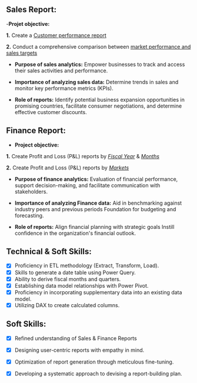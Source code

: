## Sales Report:


-**Projet objective:**

**1.** Create a [Customer performance report](https://github.com/smit8101/Excel-Sales-Analytics/blob/37abef3b473967224368c00e32fdd401c0e8120c/Customer%20Performance%20Report.pdf)

**2.** Conduct a comprehensive comparison between [market performance and sales targets]()
- **Purpose of sales analytics:** Empower businesses to track and access their sales activities and performance.

- **Importance of analyzing sales data:** Determine trends in sales and monitor key performance metrics (KPIs).

- **Role of reports:** Identify potential business expansion opportunities in promising countries, facilitate consumer negotiations, and determine effective customer discounts.


## Finance Report:

- **Project objective:** 

**1.** Create Profit and Loss (P&L) reports by _[Fiscal Year]()_ & _[Months]()_ 

**2.** Create Profit and Loss (P&L) reports by _[Markets]()_

- **Purpose of finance analytics:** Evaluation of financial performance, support decision-making, and facilitate communication with stakeholders.

- **Importance of analyzing Finance data:** Aid in benchmarking against industry peers and previous periods Foundation for budgeting and forecasting.

- **Role of reports:** Align financial planning with strategic goals Instill confidence in the organization's financial outlook.


## Technical & Soft Skills:
- [x]	Proficiency in ETL methodology (Extract, Transform, Load).
- [x]	Skills to generate a date table using Power Query.
- [x]	Ability to derive fiscal months and quarters.
- [x]	Establishing data model relationships with Power Pivot.
- [x]	Proficiency in incorporating supplementary data into an existing data model.
- [x]	Utilizing DAX to create calculated columns.

## Soft Skills:
- [x]	Refined understanding of Sales & Finance Reports
- [x]	Designing user-centric reports with empathy in mind.
- [x]	Optimization of report generation through meticulous fine-tuning.
- [x]	Developing a systematic approach to devising a report-building plan.

